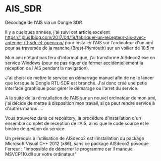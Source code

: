 # AIS_SDR
Decodage de l'AIS via un Dongle SDR

Il y a quelques années, j'ai suivi cet article excelent https://1plus1blog.com/2017/04/19/fabriquer-un-recepteur-ais-avec-antenne-rtl-sdr-et-opencpn/ pour installer l'AIS sur l'ordinateur d'un ami pour sa traversée de la manche (Brest-Plymouth) sur un voilier de 10.5 m

Mon ami n'étant pas féru d'informatique, j'ai transformé AISdeco2.exe en service Windows (pour ne pas riquer de fermer accidentellement la réception de l'AIS pendant la navigation).

J'ai choisi de mettre le service en démarrage manuel afin de ne le lancer que lorsque le Dongle RTL-SDR est branché. J'ai donc créé une petie interface graphique pour gérer le démarage ou l'arret du service.

A la suite de la réinstallation de l'AIS sur un nouvel ordinateur de mon ami, j'ai décidé de mettre à disposition mon travail, si ça peut rendre service à d'autres marins ....

Vous trouverez dans ce repository, la procédure d'installation d'un ensemble complet de reception de l'AIS, ainsi que le code source et le binaire de gestion du service.

Un prérequis à l'utilisation de AISdeco2 est l'installation du package Microsoft Visual C++ 2012 (x86), sans ce package AISdeco2 povoque l'erreur : "impossible de démarrer le programme car il manque MSVCP110.dll sur votre ordinateur"

